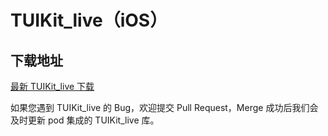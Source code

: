 # TUIKit_live（iOS）

## 下载地址

[最新 TUIKit_live 下载](https://im.sdk.qcloud.com/download/tuikit/5.4.666/TUIKit_live_iOS_5.4.666.zip)

如果您遇到 TUIKit_live 的 Bug，欢迎提交  Pull Request，Merge 成功后我们会及时更新 pod 集成的 TUIKit_live 库。
